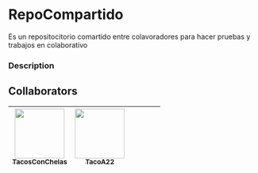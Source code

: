 # RepoCompartido
Es un repositocitorio comartido entre colavoradores para hacer pruebas y trabajos en colaborativo

### Description

## Collaborators
<!-- La tabla fue sacada de: 
https://github.com/ngcolombia/medellin/blob/master/README.md?plain=1
-->

| [<img src="https://avatars.githubusercontent.com/TacosConChelas" width="100px;"/><br /><sub><b>TacosConChelas</b></sub>](https://github.com/TacosConChelas)  | [<img src="https://avatars.githubusercontent.com/TacoA22" width="100px;"/><br /><sub><b>TacoA22</b></sub>](https://github.com/TacoA22) |        | | |                               | 
| :-----------------------------------------------------------------------------------------------------------------------------------------------------------------: | :-----------------------------------------------------------------------------------------------------------------------------------------------------------------------: | :-------------------------------------------------------------------------------------------------------------------------------------------------------------------: | :-------------------------------------------------------------------------------------------------------------------------------------------------------------: | :------------------------------------------------------------------------------------------------------------------------------------------------------------: | :---------------------------------------------------------------------------------------------------------------------------------------------------------------------------: |




